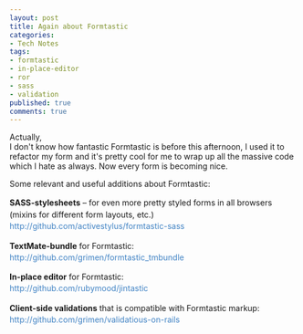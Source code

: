 ```yaml
---
layout: post
title: Again about Formtastic
categories:
- Tech Notes
tags:
- formtastic
- in-place-editor
- ror
- sass
- validation
published: true
comments: true
---
```

<p>Actually,<br />
I don't know how fantastic Formtastic is before this afternoon, I used it to refactor my form and it's pretty cool for me to wrap up all the massive code which I hate as always. Now every form is becoming nice.</p>

<p>Some relevant and useful additions about Formtastic:
<p style="margin-top: 1em !important; margin-right: 0px !important; margin-bottom: 1em !important; margin-left: 0px !important; line-height: 1.5em !important; padding: 0px;"><strong><span style="line-height: 1.4em; padding: 0px; margin: 0px;">SASS</span>-stylesheets</strong> – for even more pretty styled forms in all browsers (mixins for different form layouts, etc.)<br style="line-height: 1.4em; padding: 0px; margin: 0px;" /><a style="line-height: 1.4em; color: #4183c4; text-decoration: none; outline-style: none; outline-width: initial; outline-color: initial; padding: 0px; margin: 0px;" href="http://github.com/activestylus/formtastic-sass">http://github.com/activestylus/formtastic-sass</a></p>
<p style="margin-top: 1em !important; margin-right: 0px !important; margin-bottom: 1em !important; margin-left: 0px !important; line-height: 1.5em !important; padding: 0px;"><strong>TextMate-bundle</strong> for Formtastic:<br style="line-height: 1.4em; padding: 0px; margin: 0px;" /><a style="line-height: 1.4em; color: #4183c4; text-decoration: none; outline-style: none; outline-width: initial; outline-color: initial; padding: 0px; margin: 0px;" href="http://github.com/grimen/formtastic_tmbundle">http://github.com/grimen/formtastic_tmbundle</a></p>
<p style="margin-top: 1em !important; margin-right: 0px !important; margin-bottom: 1em !important; margin-left: 0px !important; line-height: 1.5em !important; padding: 0px;"><strong>In-place editor</strong> for Formtastic:<br style="line-height: 1.4em; padding: 0px; margin: 0px;" /><a style="line-height: 1.4em; color: #4183c4; text-decoration: none; outline-style: none; outline-width: initial; outline-color: initial; padding: 0px; margin: 0px;" href="http://github.com/rubymood/jintastic">http://github.com/rubymood/jintastic</a></p>
<p style="margin-top: 1em !important; margin-right: 0px !important; margin-bottom: 1em !important; margin-left: 0px !important; line-height: 1.5em !important; padding: 0px;"><strong>Client-side validations</strong> that is compatible with Formtastic markup:<br style="line-height: 1.4em; padding: 0px; margin: 0px;" /><a style="line-height: 1.4em; color: #4183c4; text-decoration: none; outline-style: none; outline-width: initial; outline-color: initial; padding: 0px; margin: 0px;" href="http://github.com/grimen/validatious-on-rails">http://github.com/grimen/validatious-on-rails</a></p></p>
